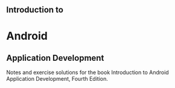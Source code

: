 Introduction to  
---------------  
Android  
=======  
Application Development  
-----------------------  
Notes and exercise solutions for the book Introduction to Android Application Development, Fourth Edition.  
